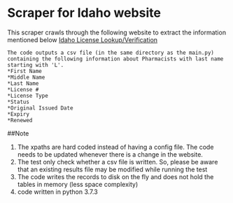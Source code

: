 # Scraper for Idaho website

This scraper crawls through the following website to extract the information mentioned below
	[Idaho License Lookup/Verification](https://idbop.mylicense.com/verification/Search.aspx)
	
	The code outputs a csv file (in the same directory as the main.py) containing the following information about Pharmacists with last name starting with 'L'.
	*First Name
	*Middle Name
	*Last Name
	*License #
	*License Type
	*Status
	*Original Issued Date
	*Expiry
	*Renewed

##Note
1. The xpaths are hard coded instead of having a config file. The code needs to be updated whenever there is a change in the website.
2. The test only check whether a csv file is written. So, please be aware that an existing results file may be modified while running the test
3. The code writes the records to disk on the fly and does not hold the tables in memory (less space complexity)
4. code written in python 3.7.3